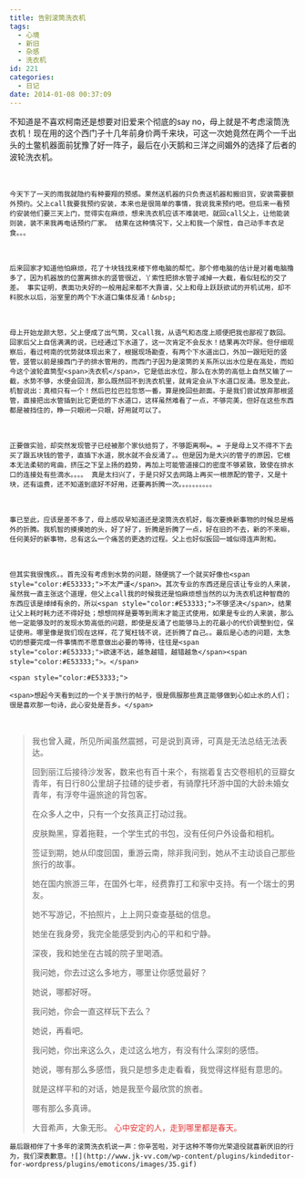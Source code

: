 ```yaml
---
title: 告别滚筒洗衣机
tags:
  - 心境
  - 新旧
  - 杂感
  - 洗衣机
id: 221
categories:
  - 日记
date: 2014-01-08 00:37:09
---
```


不知道是不喜欢柯南还是想要对旧爱来个彻底的say no，母上就是不考虑滚筒洗衣机！<span style="line-height:1.5;">现在用的这个西门子十几年前身价两千来块，可这一次她竟然在两个一千出头的土鳖机器面前犹豫了好一阵子，<span>最后</span><span style="line-height:1.5;">在小天鹅和三洋之间媚外的选择了后者的波轮洗衣机。</span></span> 

&nbsp;

	今天下了一天的雨我就隐约有种要翔的预感。果然送机器的只负责送机器和搬旧货，安装需要额外预约。父上call我要我预约安装，本来也是很简单的事情，我说我来预约吧。但后来一看预约安装他们要三天上门，觉得实在麻烦，想来洗衣机应该不难装吧，就回call父上，让他能装则装，装不来我再电话预约厂家。 结果在这种情况下，父上和我一个尿性，自己动手丰衣足食。。。

&nbsp;

	后来回家才知道他怕麻烦，花了十块钱找来楼下修电脑的帮忙。那个修电脑的估计是对着电脑撸多了，因为机器放的位置离排水的竖管很近，丫索性把排水管子减掉一大截，看似轻松的交了差。 事实证明，表面功夫好的一般用起来都不大靠谱，父上和母上跃跃欲试的开机试用，却不料脱水以后，浴室里的两个下水道口集体反涌！&nbsp;

&nbsp;

	母上开始龙颜大怒，父上便成了出气筒，又call我，从语气和态度上顺便把我也鄙视了数回。回家后父上自信满满的说，已经通过下水道了，这一次肯定不会反水！结果再次吓尿。但仔细观察后，看过柯南的优势就体现出来了，根据现场勘查，有两个下水道出口，外加一跟短短的竖管，竖管以前是接西门子的排水管用的，而西门子因为是滚筒的关系所以出水位是在高处，而如今这个波轮直筒型<span>洗衣机</span>，它是低出水位，那么在水势的高低上自然又输了一截，水势不够，水便会回流，那么既然回不到洗衣机里，就肯定会从下水道口反涌。思及至此，机智说出：真相只有一个！然后巴拉巴拉忽悠一番，算是挽回些颜面。于是我们尝试放弃那根竖管，直接把出水管插到比它更低的下水道口，这样虽然难看了一点，不够完美，但好在这些东西都是被挡住的，睁一只眼闭一只眼，好用就可以了。

&nbsp;

	正要做实验，却突然发现管子已经被那个家伙给剪了，不够距离啊=。= 于是母上又不得不下去买了跟五块钱的管子，直插下水道，脱水就不会反涌了。。但是因为是大兴的管子的原因，它根本无法柔韧的弯曲，挤压之下呈上扬的趋势，再加上可能管道接口的密度不够紧致，致使在排水口的连接处有些滴水。。。。 真是太扫兴了，于是只好又去网路上再买一根原配的管子，又是十块，还有运费，还不知道到底好不好用，还要再折腾一次。。。。。。。。。。

&nbsp;

	事已至此，应该是差不多了，母上感叹早知道还是滚筒洗衣机好，每次要换新事物的时候总是格外的折腾。我机智的摸摸她的头，好了好了，折腾是折腾了一点，好在旧的不去，新的不来嘛，任何美好的新事物，总有这么一个痛苦的更迭的过程。父上也好似扳回一城似得连声附和。

&nbsp;

	但其实我很愧疚。。首先没有考虑到水势的问题，随便挑了一个就买好像也<span style="color:#E53333;">不太严谨</span>。其次专业的东西还是应该让专业的人来装，虽然我一直主张这个道理，但父上call我的时候我还是怕麻烦想当然的以为洗衣机这种智商的东西应该是绰绰有余的，所以<span style="color:#E53333;">不够坚决</span>，结果让父上耗时耗力还不得好处；想想同样是要等到周末才能正式使用，如果是专业的人来装，那么他一定能够及时的发现水势高低的问题，即使是反涌了也能够马上的花最小的代价调整到位，保证使用。哪里像是我们现在这样，花了冤枉钱不说，还折腾了自己。。最后是心态的问题，太急切的想要完成一件事情而不愿意做出必要的等待，往往是<span style="color:#E53333;">欲速不达，越急越错，越错越急</span><span style="color:#E53333;">。</span> 

	<span style="color:#E53333;">

</span> 

	<span>想起今天看到过的一个关于旅行的帖子，很是佩服那些真正能够做到心如止水的人们；很是喜欢那一句诗，此心安处是吾乡。</span> 

&nbsp;
> 我也曾入藏，所见所闻虽然震撼，可是说到真谛，可真是无法总结无法表达。> 
> 回到丽江后接待沙发客，数来也有百十来个，有揣着复古交卷相机的豆瓣女青年，有日行80公里胡子拉碴的徒步者，有骑摩托环游中国的大龄未婚女青年，有浮夸牛逼旅途的背包客。> 
> 在众多人之中，只有一个女孩真正打动过我。> 
> 皮肤黝黑，穿着拖鞋，一个学生式的书包，没有任何户外设备和相机。> 
> 签证到期，她从印度回国，重游云南，除非我问到，她从不主动谈自己那些旅行的故事。> 
> 她在国内旅游三年，在国外七年，经费靠打工和家中支持。有一个瑞士的男友。> 
> 她不写游记，不拍照片，上上网只查查基础的信息。> 
> 她坐在我身旁，我完全能感受到内心的平和和宁静。> 
> 深夜，我和她坐在古城的院子里喝酒。> 
> 我问她，你去过这么多地方，哪里让你感觉最好？> 
> 她说，哪都好呀。> 
> 我问她，你会一直这样玩下去么？> 
> 她说，再看吧。> 
> 我问她，你出来这么久，走过这么地方，有没有什么深刻的感悟。> 
> 她说，哪有那么多感悟，我只是想多走走看看，我觉得这样挺有意思的。> 
> 就是这样平和的对话，她是我至今最欣赏的旅者。> 
> 哪有那么多真谛。> 
> 大音希声，大象无形。<span style="color:#E53333;"> 心中安定的人，走到哪里都是春天。</span>
&nbsp;

	最后跟相伴了十多年的滚筒洗衣机说一声：你辛苦啦，对于这种不等你光荣退役就喜新厌旧的行为，我们深表歉意。![](http://www.jk-vv.com/wp-content/plugins/kindeditor-for-wordpress/plugins/emoticons/images/35.gif) 

&nbsp;
